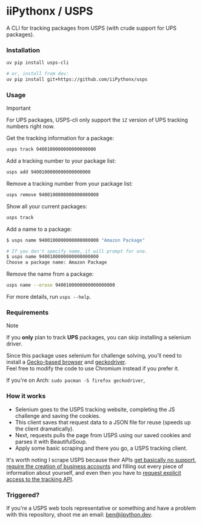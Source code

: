 # iiPythonx / USPS

A CLI for tracking packages from USPS (with crude support for UPS packages).

### Installation

```sh
uv pip install usps-cli

# or, install from dev:
uv pip install git+https://github.com/iiPythonx/usps
```

### Usage

> [!IMPORTANT]  
> For UPS packages, USPS-cli only support the `1Z` version of UPS tracking numbers right now.

Get the tracking information for a package:
```sh
usps track 9400100000000000000000
```

Add a tracking number to your package list:
```sh
usps add 9400100000000000000000
```

Remove a tracking number from your package list:
```sh
usps remove 9400100000000000000000
```

Show all your current packages:
```sh
usps track
```

Add a name to a package:
```sh
$ usps name 9400100000000000000000 "Amazon Package"

# If you don't specify name, it will prompt for one.
$ usps name 9400100000000000000000
Choose a package name: Amazon Package
```

Remove the name from a package:
```sh
usps name --erase 9400100000000000000000
```

For more details, run `usps --help`.  

### Requirements

> [!NOTE]  
> If you **only** plan to track **UPS** packages, you can skip installing a selenium driver.

Since this package uses selenium for challenge solving, you'll need to install a [Gecko-based browser](https://www.mozilla.org/en-US/firefox) and [geckodriver](https://github.com/mozilla/geckodriver/releases).  
Feel free to modify the code to use Chromium instead if you prefer it.

If you're on Arch: `sudo pacman -S firefox geckodriver`,

### How it works

- Selenium goes to the USPS tracking website, completing the JS challenge and saving the cookies.
- This client saves that request data to a JSON file for reuse (speeds up the client dramatically).
- Next, requests pulls the page from USPS using our saved cookies and parses it with BeautifulSoup.
- Apply some basic scraping and there you go, a USPS tracking client.

It's worth noting I scrape USPS because their APIs [get basically no support](https://github.com/USPS/api-examples/issues/28), [require the creation of business accounts](https://developer.usps.com/getting-started) and filling out every piece of information about yourself, and even then you have to [request explicit access to the tracking API](https://developer.usps.com/quotaform).

### Triggered?

If you're a USPS web tools representative or something and have a problem with this repository, shoot me an email: [ben@iipython.dev](mailto:ben@iipython.dev).
